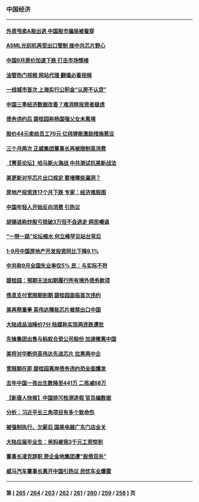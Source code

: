 ### 中国经济
---
#### [外资甩卖A股出逃 中国股市骗局被看穿](../../pages/ncid283/n14098486.md?10191645) 
#### [ASML光刻机再受出口管制 挫中共芯片野心](../../pages/ncid283/n14098332.md?10191645) 
#### [中国9月房价加速下跌 打击市场情绪](../../pages/ncid283/n14098472.md?10191645) 
#### [油管热门视频 网站代理 翻墙必看视频](http://138.2.39.72:81/youtube.html?epic-marker?10191645)
#### [一线城市首次 上海实行公积金“认房不认贷”](../../pages/ncid283/n14098350.md?10191645) 
#### [中国三季经济数据改善？难消除投资者疑虑](../../pages/ncid283/n14098246.md?10191645) 
#### [债务违约后 碧桂园称杨国强父女未离境](../../pages/ncid283/n14098288.md?10191645) 
#### [股价44元卖给员工70元 亿纬锂能激励措施惹议](../../pages/ncid283/n14098310.md?10191645) 
#### [三个月两次 正威集团董事长再被限制高消费](../../pages/ncid283/n14098300.md?10191645) 
#### [【菁英论坛】哈马斯火海战 中共测试抗美新战法](../../pages/ncid283/n14098248.md?10191645) 
#### [美更新对华芯片出口规定 要堵哪些漏洞？](../../pages/ncid283/n14098249.md?10191645) 
#### [房地产投资连17个月下跌 专家：经济难脱困](../../pages/ncid283/n14098054.md?10191645) 
#### [中国年轻人开始反向消费 引热议](../../pages/ncid283/n14097882.md?10191645) 
#### [胡锡进称炒股亏损破3万但不会逃走 网民嘲讽](../../pages/ncid283/n14097926.md?10191645) 
#### [“一带一路”论坛缩水 何立峰罕见站台背后](../../pages/ncid283/n14097710.md?10191645) 
#### [1-9月中国房地产开发投资同比下降9.1%](../../pages/ncid283/n14097888.md?10191645) 
#### [中共称9月全国失业率仅5% 民：与实际不符](../../pages/ncid283/n14097880.md?10191645) 
#### [碧桂园：预期无法如期履行所有境外债务款项](../../pages/ncid283/n14097843.md?10191645) 
#### [债息支付宽限期到期 碧桂园面临首次违约](../../pages/ncid283/n14097672.md?10191645) 
#### [美再祭重拳 英伟达哪些芯片被禁出口中国](../../pages/ncid283/n14097443.md?10191645) 
#### [大陆成品油降价7分 陆媒称实现两连跌遭批](../../pages/ncid283/n14097475.md?10191645) 
#### [先锋集团出售与蚂蚁合资公司股份 加速撤离中国](../../pages/ncid283/n14097325.md?10191645) 
#### [美将对华断供英伟达先进芯片 拉黑两中企](../../pages/ncid283/n14097237.md?10191645) 
#### [宽限期在即 碧桂园离岸债务违约恐全面爆发](../../pages/ncid283/n14097195.md?10191645) 
#### [去年中国一孩出生数降至441万 二孩减68万](../../pages/ncid283/n14097038.md?10191645) 
#### [【新唐人快报】中国排污检测造假 官员编数据](../../pages/ncid283/n14096748.md?10191645) 
#### [分析：习近平长三角项目有多个致命伤](../../pages/ncid283/n14096938.md?10191645) 
#### [被强制执行、欠薪后 国美电器广东门店全关](../../pages/ncid283/n14097142.md?10191645) 
#### [大陆应届毕业生：爸妈被我3千元工资惊到](../../pages/ncid283/n14097143.md?10191645) 
#### [董事长凌克辞职 房企金地集团遭“股债双杀”](../../pages/ncid283/n14097117.md?10191645) 
#### [威马汽车董事长离开中国引热议 民忧车业爆雷](../../pages/ncid283/n14097115.md?10191645) 

---
#### 第 [ [265](./265.md?10191645) / [264](./264.md?10191645) / [263](./263.md?10191645) / [262](./262.md?10191645) / [261](./261.md?10191645) / [260](./260.md?10191645) / [259](./259.md?10191645) / [258](./258.md?10191645) ] 页
